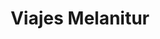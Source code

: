 ---
title: "Viajes Melanitur"
url: /ciudad-autonoma-de-buenos-aires/viajes-melanitur/
shop: agencia de viajes
---
